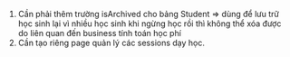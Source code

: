 1. Cần phải thêm trường isArchived cho bảng Student => dùng để lưu trữ học sinh lại vì nhiều học sinh khi ngừng học rồi thì không thể xóa được do liên quan đến business tính toán học phí
2. Cần tạo riêng page quản lý các sessions dạy học.